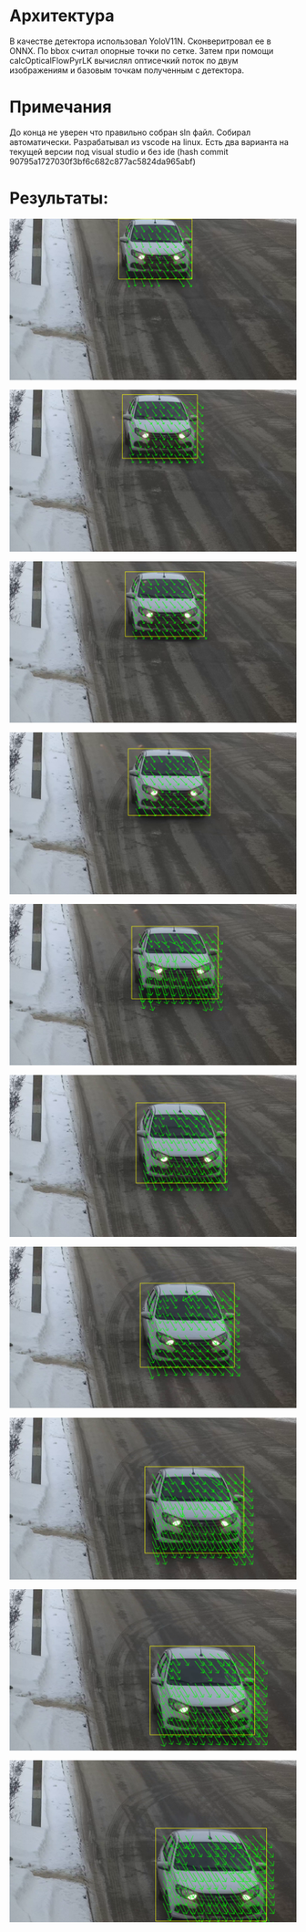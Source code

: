 # Архитектура
В качестве детектора использовал YoloV11N. Сконверитровал ее в ONNX. По bbox считал опорные точки по сетке. Затем при помощи calcOpticalFlowPyrLK вычислял оптисечкий поток по двум изображениям и базовым точкам полученным с детектора.

# Примечания 
До конца не уверен что правильно собран sln файл. Собирал автоматически. Разрабатывал из vscode на linux. Есть два варианта на текущей версии под visual studio и без ide (hash commit 90795a1727030f3bf6c682c877ac5824da965abf)

# Результаты:
![image](result/flow_0000.png)

![image](result/flow_0001.png)

![image](result/flow_0002.png)

![image](result/flow_0003.png)

![image](result/flow_0004.png)

![image](result/flow_0005.png)

![image](result/flow_0006.png)

![image](result/flow_0007.png)

![image](result/flow_0008.png)

![image](result/flow_0009.png)